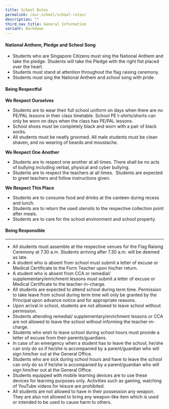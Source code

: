 ```yaml
---
title: School Rules
permalink: /our-school/school-rules/
description: ""
third_nav_title: General Information
variant: markdown
---
```

#### **National Anthem, Pledge and School Song**

*   Students who are Singapore Citizens must sing the National Anthem and take the pledge. Students will take the Pledge with the right fist placed over the heart.
*   Students must stand at attention throughout the flag raising ceremony.
*   Students must sing the National Anthem and school song with pride.

#### **Being Respectful**

**We Respect Ourselves**

*   Students are to wear their full school uniform on days when there are no PE/PAL lessons in their class timetable.  School PE t-shirts/shorts can only be worn on days when the class has PE/PAL lessons.
*   School shoes must be completely black and worn with a pair of black socks.
*   All students must be neatly groomed. All male students must be clean shaven, and no wearing of beards and moustache.

**We Respect One Another**

*   Students are to respect one another at all times. There shall be no acts of bullying including verbal, physical and cyber bullying.
*   Students are to respect the teachers at all times.  Students are expected to greet teachers and follow instructions given.

**We Respect This Place**

*   Students are to consume food and drinks at the canteen during recess and lunch.
*   Students are to return the used utensils to the respective collection point after meals.
*   Students are to care for the school environment and school property.

#### **Being Responsible**
---------------------

*   All students must assemble at the respective venues for the Flag Raising Ceremony at 7.30 a.m. Students arriving after 7.30 a.m. will be deemed as late.
*   A student who is absent from school must submit a letter of excuse or Medical Certificate to the Form Teacher upon his/her return.
*   A student who is absent from CCA or remedial/ supplementary/enrichment lessons must submit a letter of excuse or Medical Certificate to the teacher-in-charge.
*   All students are expected to attend school during term time. Permission to take leave from school during term time will only be granted by the Principal upon advance notice and for appropriate reasons.
*   Upon arrival in school, students are not allowed to leave school without permission.
*   Students attending remedial/ supplementary/enrichment lessons or CCA are not allowed to leave the school without informing the teacher-in-charge.
*   Students who wish to leave school during school hours must provide a letter of excuse from their parents/guardians.
*   In case of an emergency when a student has to leave the school, he/she can only do so if he/she is accompanied by a parent/guardian who will sign him/her out at the General Office.
*   Students who are sick during school hours and have to leave the school can only do so if he/she is accompanied by a parent/guardian who will sign him/her out at the General Office.
*   Students equipped with mobile learning devices are to use these devices for learning purposes only. Activities such as gaming, watching of YouTube videos for leisure are prohibited.
*   All students are not allowed to have in their possession any weapon. They are also not allowed to bring any weapon-like item which is used or intended to be used to cause harm to others.